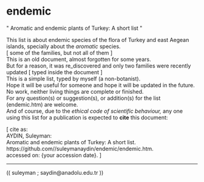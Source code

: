 # endemic
" Aromatic and endemic plants of Turkey: A short list "
<p> This list is about endemic species of the flora of Turkey and east Aegean islands, specially about the <i>aromatic</i> species.
<br> [ some of the families, but not all of them ]
<br> This is an old document, almost forgotten for some years.
<br> But for a reason, it was re_discovered and only two families were recently updated [ typed inside the document ] 
<br> This is a simple list, typed by myself (a non-botanist).
<br> Hope it will be useful for someone and hope it will be updated in the future.
<br> No work, neither living things are complete or finished.
<br> For any question(s) or suggestion(s), or addition(s) for the list (endemic.htm) are welcome.
  <br> And of course, due to the <i> ethical code of scientific behaviour,</i>  any one using this list for a publication is expected to <b>cite</b> this document:
<p> [ cite as: 
<br> AYDIN, Suleyman: 
<br> Aromatic and endemic plants of Turkey: A short list.  
<br> https://github.com//suleymanaydin/endemic/endemic.htm.
<br> accessed on: {your accession date}.
]
  <hr>
<p> (( suleyman ; saydin@anadolu.edu.tr ))
